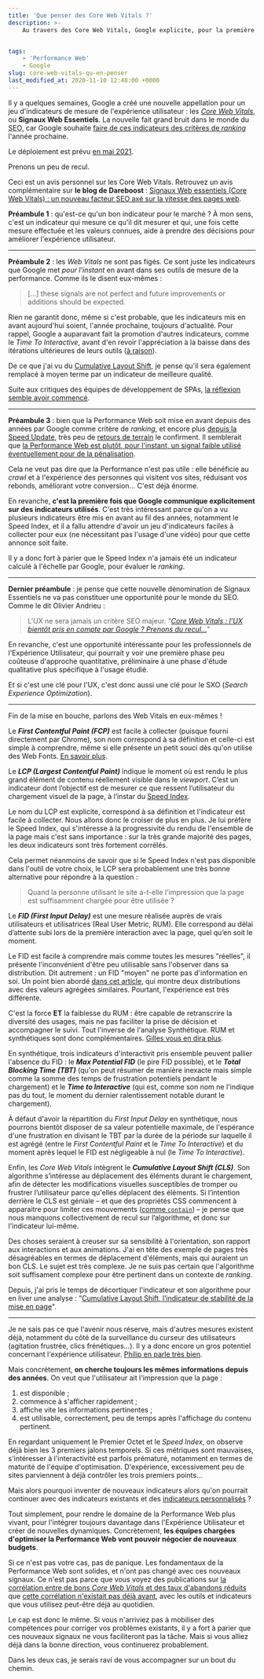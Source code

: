 ```yaml
---
title: 'Que penser des Core Web Vitals ?'
description: >-
    Au travers des Core Web Vitals, Google explicite, pour la première fois, les indicateurs qui lui serviront à évaluer Performance Web et Expérience Utilisateur. Cela change-t-il le paysage de la Performance Web ?


tags:
    - 'Performance Web'
    - Google
slug: core-web-vitals-qu-en-penser
last_modified_at: 2020-11-10 12:48:00 +0000
---
```


Il y a quelques semaines, Google a créé une nouvelle appellation pour un jeu d'indicateurs de mesure de l'expérience utilisateur : les [<em lang="en">Core Web Vitals</em>](https://web.dev/vitals/), ou **Signaux Web Essentiels**. La nouvelle fait grand bruit dans le monde du <abbr title="Search Engine Optimization" lang="en">SEO</abbr>, car Google souhaite [faire de ces indicateurs des critères de <em lang="en">ranking</em>](https://webmasters.googleblog.com/2020/05/evaluating-page-experience.html) l'année prochaine.

Le déploiement est prévu <a href="https://webmasters.googleblog.com/2020/11/timing-for-page-experience.html" lang="en" title="Timing for bringing page experience to Google Search">en mai 2021</a>.

Prenons un peu de recul.

<div class="emphasis">
Ceci est un avis personnel sur les Core Web Vitals. Retrouvez un avis complémentaire sur <strong>le blog de Dareboost</strong>&nbsp;: <a href="https://blog.dareboost.com/fr/2020/06/signaux-web-essentiels-core-web-vitals/">Signaux Web essentiels (Core Web Vitals) : un nouveau facteur SEO axé sur la vitesse des pages web</a>.
</div>

**Préambule 1** : qu'est-ce qu'un bon indicateur pour le marché ? À mon sens, c'est un indicateur qui mesure ce qu'il dit mesurer et qui, une fois cette mesure effectuée et les valeurs connues, aide à prendre des décisions pour améliorer l'expérience utilisateur.

---

**Préambule 2** : les <em lang="en">Web Vitals</em> ne sont pas figés. Ce sont juste les indicateurs que Google met _pour l'instant_ en avant dans ses outils de mesure de la performance. Comme ils le disent eux-mêmes :

> […] these signals are not perfect and future improvements or additions should be expected.

Rien ne garantit donc, même si c'est probable, que les indicateurs mis en avant aujourd'hui soient, l'année prochaine, toujours d'actualité. Pour rappel, Google a auparavant fait la promotion d'autres indicateurs, comme le <em lang="en">Time To Interactive</em>, avant d'en revoir l'appréciation à la baisse dans des itérations ultérieures de leurs outils ([à raison](https://boris.schapira.dev/2019/05/mesurer-interactivite-time-to-interactive/)).

De ce que j'ai vu du <a href="/notes/2020-09-cumulative-layout-shift-stabilite-page/">Cumulative Layout Shift</a>, je pense qu'il sera également remplacé à moyen terme par un indicateur de meilleure qualité.

Suite aux critiques des équipes de développement de SPAs, <a href="https://web.dev/better-layout-shift-metric/" hreflang="en">la réflexion semble avoir commencé</a>.

---

**Préambule 3** : bien que la Performance Web soit mise en avant depuis des années par Google comme critère de <em lang="en">ranking</em>, et encore plus [depuis la Speed Update](https://blog.dareboost.com/fr/2018/01/google-speed-update-vitesse-ranking/), très peu de [retours de terrain](https://wpostats.com/) le confirment. Il semblerait que [la Performance Web est plutôt, pour l'instant, un signal faible utilisé éventuellement pour de la pénalisation](https://www.abondance.com/20200505-42675-un-point-sur-la-vitesse-de-chargement-des-pages-et-le-seo-video-seo-abondance-n155.html).

Cela ne veut pas dire que la Performance n'est pas utile : elle bénéficie au <em lang="en">crawl</em> et à l'expérience des personnes qui visitent vos sites, réduisant vos rebonds, améliorant votre conversion… C'est déjà énorme.

En revanche, **c'est la première fois que Google communique explicitement sur des indicateurs utilisés**. C'est très intéressant parce qu'on a vu plusieurs indicateurs être mis en avant au fil des années, notamment le Speed Index, et il a fallu attendre d'avoir un jeu d'indicateurs faciles à collecter pour eux (ne nécessitant pas l'usage d'une vidéo) pour que cette annonce soit faite.

Il y a donc fort à parier que le Speed Index n'a jamais été un indicateur calculé à l'échelle par Google, pour évaluer le <em lang="en">ranking</em>.

---

**Dernier préambule** : je pense que cette nouvelle dénomination de Signaux Essentiels ne va pas constituer une opportunité pour le monde du SEO. Comme le dit Olivier Andrieu :

> L'UX ne sera jamais un critère SEO majeur. <cite>"[Core Web Vitals : l’UX bientôt pris en compte par Google ? Prenons du recul…](https://www.abondance.com/20200529-42880-core-web-vitals-lux-sera-t-il-bientot-pris-en-compte-par-google-prenons-du-recul.html)"</cite>

En revanche, c'est une opportunité intéressante pour les professionnels de l'Expérience Utilisateur, qui pourrait y voir une première phase peu coûteuse d'approche quantitative, préliminaire à une phase d'étude qualitative plus spécifique à l'usage étudié.

Et si c'est une clé pour l'UX, c'est donc aussi une clé pour le SXO (<em lang="en">Search Experience Optimization</em>).

---

Fin de la mise en bouche, parlons des Web Vitals en eux-mêmes !

Le **<em lang="en">First Contentful Paint (FCP)</em>** est facile à collecter (puisque fourni directement par Chrome), son nom correspond à sa définition et celle-ci est simple à comprendre, même si elle présente un petit souci dès qu'on utilise des Web Fonts. [En savoir plus](https://blog.dareboost.com/fr/2019/09/first-contentful-paint-fcp-2/).

Le **<em lang="en">LCP (Largest Contentful Paint)</em>** indique le moment où est rendu le plus grand élément de contenu réellement visible dans le <em lang="en">viewport</em>. C’est un indicateur dont l’objectif est de mesurer ce que ressent l’utilisateur du chargement visuel de la page, à l’instar du [Speed Index](https://blog.dareboost.com/fr/2018/02/speed-index-performance-web/).

Le nom du LCP est explicite, correspond à sa définition et l'indicateur est facile à collecter. Nous allons donc le croiser de plus en plus. Je lui préfère le Speed Index, qui s'intéresse à la progressivité du rendu de l'ensemble de la page mais c'est sans importance : sur la très grande majorité des pages, les deux indicateurs sont très fortement corrélés.

Cela permet néanmoins de savoir que si le Speed Index n'est pas disponible dans l'outil de votre choix, le LCP sera probablement une très bonne alternative pour répondre à la question :

> Quand la personne utilisant le site a-t-elle l'impression que la page est suffisamment chargée pour être utilisée ?

Le **<em lang="en">FID (First Input Delay)</em>** est une mesure réalisée auprès de vrais utilisateurs et utilisatrices (Real User Metric, RUM). Elle correspond au délai d’attente subi lors de la première interaction avec la page, quel qu’en soit le moment.

Le FID est facile à comprendre mais comme toutes les mesures "réelles", il présente l'inconvénient d'être peu utilisable sans l'observer dans sa distribution. Dit autrement : un FID "moyen" ne porte pas d'information en soi. Un point bien abordé [dans cet article](https://blog.dareboost.com/fr/2019/11/search-console-rapport-vitesse/), qui montre deux distributions avec des valeurs agrégées similaires. Pourtant, l'expérience est très différente.

C'est la force **ET** la faiblesse du RUM : être capable de retranscrire la diversité des usages, mais ne pas faciliter la prise de décision et accompagner le suivi. Tout l'inverse de l'analyse Synthétique. RUM et synthétiques sont donc complémentaires. [Gilles vous en dira plus](https://www.youtube.com/watch?v=9PBeqHXk7zw).

En synthétique, trois indicateurs d'interactivit pris ensemble peuvent pallier l'absence du FID : le **<em lang="en">Max Potential FID</em>** (le pire FID possible), et le **<em lang="en">Total Blocking Time (TBT)</em>** (qu'on peut résumer de manière inexacte mais simple comme la somme des temps de frustration potentiels pendant le chargement) et le **<em lang="en">Time to Interactive</em>** (qui est, comme son nom ne l'indique pas du tout, le moment du dernier ralentissement notable durant le chargement).

À défaut d'avoir la répartition du <em lang="en">First Input Delay</em> en synthétique, nous pourrons bientôt disposer de sa valeur potentielle maximale, de l'espérance d'une frustration en divisant le TBT par la durée de la période sur laquelle il est agrégé (entre le <em lang="en">First Contentful Paint</em> et le <em lang="en">Time To Interactive</em>) et du moment après lequel le FID est négligeable à nul (le <em lang="en">Time To Interactive</em>).

Enfin, les <em lang="en">Core Web Vitals</em> intègrent le **<em lang="en">Cumulative Layout Shift (CLS)</em>**. Son algorithme s’intéresse au déplacement des éléments durant le chargement, afin de détecter les modifications visuelles susceptibles de tromper ou frustrer l’utilisateur parce qu'elles déplacent des éléments. Si l’intention derrière le CLS est géniale – et que des propriétés CSS commencent à apparaitre pour limiter ces mouvements ([comme `contain`](https://css-tricks.com/lets-take-a-deep-dive-into-the-css-contain-property/)) – je pense que nous manquons collectivement de recul sur l’algorithme, et donc sur l'indicateur lui-même.

Des choses seraient à creuser sur sa sensibilité à l'orientation, son rapport aux interactions et aux animations. J'ai en tête des exemple de pages très désagréables en termes de déplacement d'éléments, mais qui auraient un bon CLS. Le sujet est très complexe. Je ne suis pas certain que l'algorithme soit suffisament complexe pour être pertinent dans un contexte de <em lang="en">ranking</em>.

Depuis, j'ai pris le temps de décortiquer l'indicateur et son algorithme pour en liver une analyse : "[Cumulative Layout Shift, l’indicateur de stabilité de la mise en page](/notes/2020-09-cumulative-layout-shift-stabilite-page/)".

---

Je ne sais pas ce que l'avenir nous réserve, mais d'autres mesures existent déjà, notamment du côté de la surveillance du curseur des utilisateurs (agitation frustrée, clics frénétiques…). Il y a donc encore un gros potentiel concernant l'expérience utilisateur. [Philip en parle très bien](https://youtu.be/nEHsHioWY1U).

Mais concrètement, **on cherche toujours les mêmes informations depuis des années**. On veut que l'utilisateur ait l'impression que la page :

1. est disponible ;
2. commence à s'afficher rapidement ;
3. affiche vite les informations pertinentes ;
4. est utilisable, correctement, peu de temps après l'affichage du contenu pertinent.

En regardant uniquement le Premier Octet et le <em lang="en">Speed Index</em>, on observe déjà bien les 3 premiers jalons temporels. Si ces métriques sont mauvaises, s'intéresser à l'interactivité est parfois prématuré, notamment en termes de maturité de l'équipe d'optimisation. D'expérience, excessivement peu de sites parviennent à déjà contrôler les trois premiers points…

Mais alors pourquoi inventer de nouveaux indicateurs alors qu'on pourrait continuer avec des indicateurs existants et des [indicateurs personnalisés](https://boris.schapira.dev/2019/09/custom-timing-prochaine-frame/) ?

Tout simplement, pour rendre le domaine de la Performance Web plus vivant, pour l'intégrer toujours davantage dans l'Expérience Utilisateur et créer de nouvelles dynamiques. Concrètement, **les équipes chargées d'optimiser la Performance Web vont pouvoir négocier de nouveaux budgets**.

Si ce n'est pas votre cas, pas de panique. Les fondamentaux de la Performance Web sont solides, et n'ont pas changé avec ces nouveaux signaux. Ce n'est pas parce que vous voyez des publications sur [la corrélation entre de bons <em lang="en">Core Web Vitals</em> et des taux d'abandons réduits](https://blog.chromium.org/2020/05/the-science-behind-web-vitals.html) que [cette corrélation n'existait pas déjà avant](https://webmasters.googleblog.com/2019/04/user-experience-improvements-with-page.html), avec les outils et indicateurs que vous utilisez peut-être déjà au quotidien.

Le cap est donc le même. Si vous n'arriviez pas à mobiliser des compétences pour corriger vos problèmes existants, il y a fort à parier que ces nouveaux signaux ne vous faciliteront pas la tâche. Mais si vous alliez déjà dans la bonne direction, vous continuerez probablement.

Dans les deux cas, je serais ravi de vous accompagner sur un bout du chemin.
